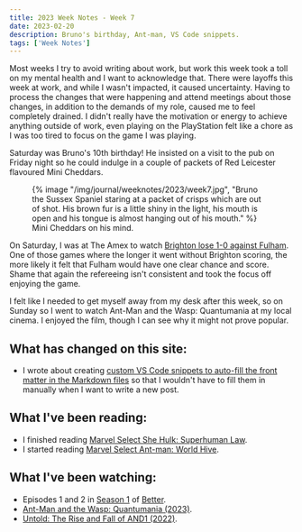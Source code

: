 ```yaml
---
title: 2023 Week Notes - Week 7
date: 2023-02-20
description: Bruno's birthday, Ant-man, VS Code snippets.
tags: ['Week Notes']
---
```


Most weeks I try to avoid writing about work, but work this week took a toll on my mental health and I want to acknowledge that. There were layoffs this week at work, and while I wasn't impacted, it caused uncertainty. Having to process the changes that were happening and attend meetings about those changes, in addition to the demands of my role, caused me to feel completely drained. I didn't really have the motivation or energy to achieve anything outside of work, even playing on the PlayStation felt like a chore as I was too tired to focus on the game I was playing.

Saturday was Bruno's 10th birthday! He insisted on a visit to the pub on Friday night so he could indulge in a couple of packets of Red Leicester flavoured Mini Cheddars.

  <figure>
    {% image "/img/journal/weeknotes/2023/week7.jpg", "Bruno the Sussex Spaniel staring at a packet of crisps which are out of shot. His brown fur is a little shiny in the light, his mouth is open and his tongue is almost hanging out of his mouth." %}
    <figcaption>Mini Cheddars on his mind.</figcaption>
  </figure>

On Saturday, I was at The Amex to watch [Brighton lose 1-0 against Fulham](https://www.brightonandhovealbion.com/news/3071013/frustration-as-albion-suffer-first-defeat-of-2023). One of those games where the longer it went without Brighton scoring, the more likely it felt that Fulham would have one clear chance and score. Shame that again the refereeing isn't consistent and took the focus off enjoying the game.

I felt like I needed to get myself away from my desk after this week, so on Sunday so I went to watch Ant-Man and the Wasp: Quantumania at my local cinema. I enjoyed the film, though I can see why it might not prove popular.

## What has changed on this site:

- I wrote about creating [custom VS Code snippets to auto-fill the front matter in the Markdown files](/journal/2023/vs-code-snippets-with-variables/) so that I wouldn't have to fill them in manually when I want to write a new post.

## What I've been reading:

- I finished reading [Marvel Select She Hulk: Superhuman Law](/reading/9781804910214/).
- I started reading [Marvel Select Ant-man: World Hive](/reading/#currentlyReading).

## What I've been watching:

- Episodes 1 and 2 in [Season 1](https://www.themoviedb.org/tv/209183-better/season/1) of [Better](https://www.themoviedb.org/tv/209183-better).
- [Ant-Man and the Wasp: Quantumania (2023)](https://www.themoviedb.org/movie/640146-ant-man-and-the-wasp-quantumania).
- [Untold: The Rise and Fall of AND1 (2022)](https://www.themoviedb.org/movie/1002305-untold-the-rise-and-fall-of-and1).

